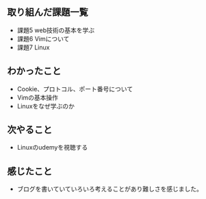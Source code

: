 ## 取り組んだ課題一覧
- 課題5 web技術の基本を学ぶ
- 課題6 Vimについて
- 課題7 Linux
## わかったこと
- Cookie、プロトコル、ポート番号について
- Vimの基本操作
- Linuxをなぜ学ぶのか
## 次やること
- Linuxのudemyを視聴する
## 感じたこと
- ブログを書いていていろいろ考えることがあり難しさを感じました。